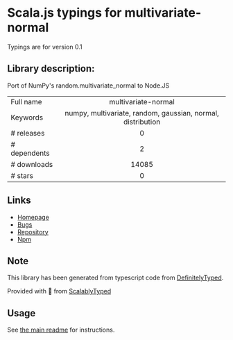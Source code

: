 
# Scala.js typings for multivariate-normal

Typings are for version 0.1

## Library description:
Port of NumPy's random.multivariate_normal to Node.JS

|                    |                 |
| ------------------ | :-------------: |
| Full name          | multivariate-normal |
| Keywords           | numpy, multivariate, random, gaussian, normal, distribution |
| # releases         | 0 |
| # dependents       | 2 |
| # downloads        | 14085 |
| # stars            | 0 |

## Links
- [Homepage](https://github.com/tulip/multivariate-normal-js#readme)
- [Bugs](https://github.com/tulip/multivariate-normal-js/issues)
- [Repository](https://github.com/tulip/multivariate-normal-js)
- [Npm](https://www.npmjs.com/package/multivariate-normal)
    


## Note
This library has been generated from typescript code from [DefinitelyTyped](https://definitelytyped.org).

Provided with :purple_heart: from [ScalablyTyped](https://github.com/oyvindberg/ScalablyTyped)

## Usage
See [the main readme](../../readme.md) for instructions.


